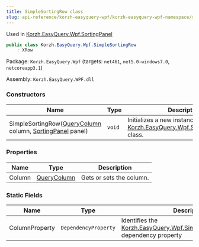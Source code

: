 ```yaml
---
title: SimpleSortingRow class
slug: api-reference/korzh-easyquery-wpf/korzh-easyquery-wpf-namespace/simplesortingrow-class
---
```

Used in [Korzh.EasyQuery.Wpf.SortingPanel](api-reference/korzh-easyquery-wpf/korzh-easyquery-wpf-namespace/sortingpanel-class)
```csharp
public class Korzh.EasyQuery.Wpf.SimpleSortingRow
    : XRow

```
Package: `Korzh.EasyQuery.Wpf` (targets: `net461`, `net5.0-windows7.0`, `netcoreapp3.1`)

Assembly: `Korzh.EasyQuery.WPF.dll`

### Constructors

| Name | Type | Description | 
| --- | --- | --- | 
| SimpleSortingRow([QueryColumn](api-reference/korzh-easyquery/korzh-easyquery-namespace/querycolumn-class) column, [SortingPanel](api-reference/korzh-easyquery-wpf/korzh-easyquery-wpf-namespace/sortingpanel-class) panel) | `void` | Initializes a new instance of the [Korzh.EasyQuery.Wpf.SimpleSortingRow](api-reference/korzh-easyquery-wpf/korzh-easyquery-wpf-namespace/simplesortingrow-class) class. | 


### Properties

| Name | Type | Description | 
| --- | --- | --- | 
| Column | [QueryColumn](api-reference/korzh-easyquery/korzh-easyquery-namespace/querycolumn-class) | Gets or sets the column. | 


### Static Fields

| Name | Type | Description | 
| --- | --- | --- | 
| ColumnProperty | `DependencyProperty` | Identifies the [Korzh.EasyQuery.Wpf.SimpleSortingRow.Column](api-reference/korzh-easyquery-wpf/korzh-easyquery-wpf-namespace/simplesortingrow-class) dependency property |